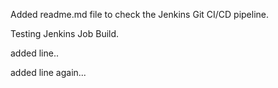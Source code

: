 Added readme.md file to check the Jenkins Git CI/CD pipeline.

Testing Jenkins Job Build.

added line..

added line again...